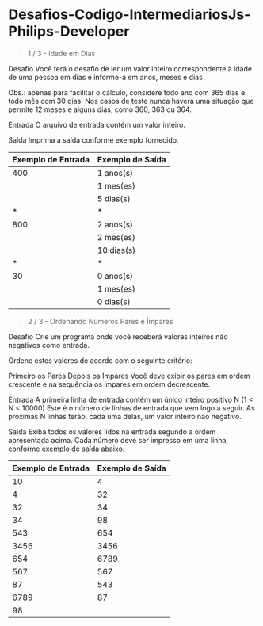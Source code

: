 # Desafios-Codigo-IntermediariosJs-Philips-Developer
> 1 / 3 - Idade em Dias

Desafio
Você terá o desafio de ler um valor inteiro correspondente à idade de uma pessoa em dias e informe-a em anos, meses e dias

Obs.: apenas para facilitar o cálculo, considere todo ano com 365 dias e todo mês com 30 dias. Nos casos de teste nunca haverá uma situação que permite 12 meses e alguns dias, como 360, 363 ou 364. 

Entrada
O arquivo de entrada contém um valor inteiro.

Saída
Imprima a saída conforme exemplo fornecido.

| Exemplo de Entrada | Exemplo de Saída |
| --- | --- |
| 400 | 1 anos(s) |
|  | 1 mes(es) |
|  | 5 dias(s) |
| * | * |
| 800 | 2 anos(s) |
|  | 2 mes(es) |
|  | 10 dias(s) |
| * | * |
| 30 | 0 anos(s) |
|  | 1 mes(es) |
|  | 0 dias(s) |

> 2 / 3 - Ordenando Números Pares e Ímpares

Desafio
Crie um programa onde você receberá valores inteiros não negativos como entrada.

Ordene estes valores de acordo com o seguinte critério:

Primeiro os Pares
Depois os Ímpares
Você deve exibir os pares em ordem crescente e na sequência os ímpares em ordem decrescente.

Entrada
A primeira linha de entrada contém um único inteiro positivo N (1 < N < 10000) Este é o número de linhas de entrada que vem logo a seguir. As próximas N linhas terão, cada uma delas, um valor inteiro não negativo.

Saída
Exiba todos os valores lidos na entrada segundo a ordem apresentada acima. Cada número deve ser impresso em uma linha, conforme exemplo de saída abaixo.

| Exemplo de Entrada | Exemplo de Saída |
| --- | --- |
| 10 | 4 |
| 4 | 32 |
| 32 |34 |
| 34 | 98 |
| 543 | 654 |
| 3456 | 3456 |
| 654 | 6789 |
| 567 | 567 |
| 87 | 543 |
| 6789 | 87 |
| 98 |  |



